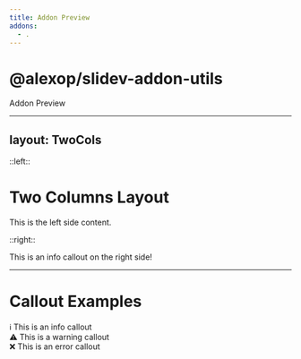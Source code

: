 ```yaml
---
title: Addon Preview
addons:
  - .
---
```


# @alexop/slidev-addon-utils

Addon Preview

---
layout: TwoCols
---

::left::

# Two Columns Layout

This is the left side content.

::right::

<Callout type="info">
This is an info callout on the right side!
</Callout>

---

# Callout Examples

<Callout type="info">
ℹ️ This is an info callout
</Callout>

<br/>

<Callout type="warn">
⚠️ This is a warning callout
</Callout>

<br/>

<Callout type="error">
❌ This is an error callout
</Callout>
